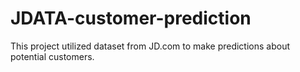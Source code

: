 # JDATA-customer-prediction
This project utilized dataset from JD.com to make predictions about potential customers.

